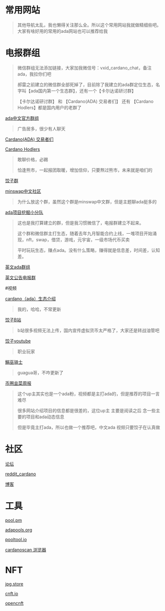 # 常用网站

> 其他导航太乱，我也懒得关注那么全。所以这个常用网站我就做精细些吧。大家有啥好用的常用的ada网站也可以推荐给我

# 电报群组

> 微信群组无法添加链接，大家加我微信号：vxid_cardano_chat，备注ada，我拉你们吧
>
> 郝雷之前建立的微信群全部死掉了，目前除了我建立的ada群定位生态，名字叫【ada国内第一个生态群】，还有一个【卡尔达诺研讨群】
>
> 【卡尔达诺研讨群】  和 【Cardano(ADA) 交易者们】 还有 【Cardano Hodlers】都是国内用户的老群了

[ada中文官方群组](https://t.me/CardanoChinaOfficial)

> 广告居多，很少有人聊天

[Cardano(ADA) 交易者们](https://t.me/CardanoTraders)

[Cardano Hodlers](https://t.me/CardanoHodlers)

> 敢聊价格，必踢
>
> 恰逢熊市，一起报团取暖，增加信仰，只要熬过熊市，未来就是咱们的

[饺子群](https://t.me/DayDayAda)

[minswap中文社区](https://t.me/+xEU__N0nJH4yMTU1)

> 为什么放这个群，虽然这个群是minswap中文群，但是主题聊ada挺多的

[ada项目挖掘小分队](https://t.me/cardanoCN)

> 这也是我打算建立的群，但是我习惯微信了，电报群建立不起来。
>
> 这个群和微信群主打生态，随着去年九月智能合约上线，一堆项目开始涌现，nft，swap，借贷，游戏，元宇宙，一级市场代币买卖
>
> 平时玩玩生态，赚点ada。没有什么策略，赚得就是信息差，时间差，认知差。

[英文ada群组](https://t.me/Cardano)

[英文公告电报群](https://t.me/CardanoAnnouncements)

#视频

[cardano（ada）生态介绍](https://www.youtube.com/channel/UCAfHoyK5b8RoQt9ipN0j4YA/videos)

> 我的，哈哈，不常更新

[饺子B站](https://space.bilibili.com/1197891531?spm_id_from=333.788.b_765f7570696e666f.1)

> b站很多视频无法上传，国内宣传虚拟货币太严格了，大家还是转战油管吧

[饺子youtube](https://www.youtube.com/c/BullishDumpling%E9%A5%BA%E5%AD%90)

> 职业玩家

[鰯巫骑士](https://www.youtube.com/channel/UCw6MUzxa6jvgI8yN1PnxQEA)

> guagua哥，不咋更新了

[币圈韭菜周报](https://www.youtube.com/user/MrSamsam1974)

> 这个up主其实也是一个ada粉，视频都是主打ada的，但是推荐的项目一言难尽
>
> 很多网站介绍项目的信息都是很差的，这位up主 主要是阅读之后 念一些主要的项目和ada动态信息
>
> 但是毕竟主打ada，所以也做一个推荐吧，中文ada 视频只要饺子在认真做

# 社区

[论坛](https://forum.cardano.org/)

[reddit_cardano](https://www.reddit.com/r/cardano/)

[博客](https://iohk.io/en/blog/posts/page-1/)

# 工具

[pool.pm](https://pool.pm/)

[adapools.org](https://adapools.org/)

[pooltool.io](https://pooltool.io/)

[cardanoscan 浏览器](https://cardanoscan.io/)

# NFT

[jpg.store](https://www.jpg.store/)

[cnft.io](https://cnft.io/)

[opencnft](https://opencnft.io/)

# <!--权益池-->

> <!--国人权益池-->
>
> <!--不锁仓，收益年化4%-5%之间-->

<!--[fika](https://pool.pm/f423b19715cca49029ed13ff02a110b63de7d96ad7a0536dc5887a41)-->

> <!--饺子的池子-->

<!--[baidu](https://pool.pm/c1f5cfd4330339e90ba83a64d269a81cf415d7adab36403e27b910f7)-->

> <!--我的池子，质押我的池子，手把手带你玩生态-->
>
> <!--备注：初建三个月，早期质押量小，导致不出块收益低，但是现在175万，收益已经正常了，当前四个纪元收益都是4%以上-->

<!--[996](https://pool.pm/ae3bc5a76ac9e46678ab650a81cc6491a074a9d970b5a7703a2d0c8e)-->

> <!--guagua哥的池子-->

